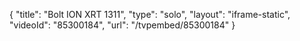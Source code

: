 {
    "title": "Bolt ION XRT 1311",
    "type": "solo",
    "layout": "iframe-static",
    "videoId": "85300184",
    "url": "\/tvpembed\/85300184"
}